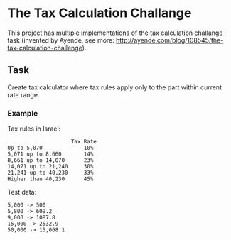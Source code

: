 # The Tax Calculation Challange

This project has multiple implementations of the tax calculation challange task (invented by Ayende, see more: http://ayende.com/blog/108545/the-tax-calculation-challenge).

## Task

Create tax calculator where tax rules apply only to the part within current rate range.

### Example

Tax rules in Israel:

```
					Tax Rate
Up to 5,070				10%
5,071 up to 8,660		14%
8,661 up to 14,070		23%
14,071 up to 21,240		30%
21,241 up to 40,230		33%
Higher than 40,230		45%
```

Test data:

```
5,000 -> 500
5,800 -> 609.2
9,000 -> 1087.8
15,000 -> 2532.9
50,000 -> 15,068.1
```